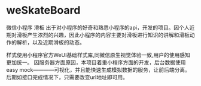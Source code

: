 # weSkateBoard
微信小程序 滑板
出于对小程序的好奇和熟悉小程序的api，开发的项目。因个人近期对滑板产生浓烈的兴趣，因此小程序的内容主要对滑板进行知识的讲解和滑板动作的解析，以及近期滑板的动态。

样式使用小程序官方WeUI基础样式库,同微信原生视觉体验一致,用户的使用感知更加统一。
因服务器方面原因，本项目着重小程序方面的开发，后台数据使用easy mock————可视化，并且能快速生成模拟数据的服务，让前后端分离。后期如接口完成情况下，只需要改变url地址即可用。
